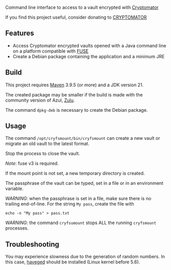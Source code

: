 Command line interface to access to a vault encrypted with [Cryptomator](https://github.com/cryptomator/cryptomator)

If you find this project useful, consider donating to [CRYPTOMATOR](https://cryptomator.org/donate/)

## Features

- Access Cryptomator encrypted vaults opened with a Java command line on a platform compatible with [FUSE](https://en.wikipedia.org/wiki/Filesystem_in_Userspace)
- Create a Debian package containing the application and a minimum JRE

## Build

This project requires [Maven](https://maven.apache.org/) 3.9.5 (or more) and a JDK version 21.

The created package may be smaller if the build is made with the community version of Azul, [Zulu](https://www.azul.com/downloads/zulu-community/?version=java-21-lts&os=linux&package=jdk).

The command `dpkg-deb` is necessary to create the Debian package.

## Usage

The command `/opt/cryfsmount/bin/cryfsmount` can create a new vault or migrate an old vault to the latest format.

Stop the process to close the vault.

*Note*: fuse v3 is required.

If the mount point is not set, a new temporary directory is created.

The passphrase of the vault can be typed, set in a file or in an environment variable.

*WARNING*: when the passphrase is set in a file, make sure there is no trailing end-of-line. For the string `My pass`, create the file with
```
echo -n "My pass" > pass.txt
```

*WARNING*: the command `cryfsumount` stops ALL the running `cryfsmount` processes.

## Troubleshooting

You may experience slowness due to the generation of random numbers. In this case, [haveged](https://github.com/jirka-h/haveged) should be installed (Linux kernel before 5.6).
